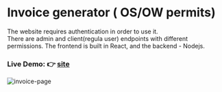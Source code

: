 # Invoice generator ( OS/OW permits)
The website requires authentication in order to use it. <br />
There are admin and client(regula user) endpoints with different permissions.
The frontend is built in React, and the backend - Nodejs.
### Live Demo: 👉 [site](https://imc-invoice-generator.netlify.app/)
![invoice-page](https://user-images.githubusercontent.com/68517175/197427996-19cdb375-72fa-454f-b3b3-4532af7d7e39.jpg)
